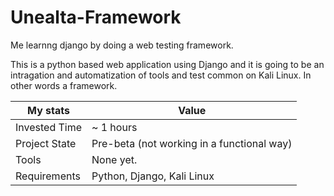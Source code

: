# Unealta-Framework
Me learnng django by doing a web testing framework.

This is a python based web application using Django and it is going to be an intragation and automatization of tools and test common on Kali Linux. In other words a framework.

My stats | Value
------------ | -------------
Invested Time | ~ 1 hours
Project State | Pre-beta (not working in a functional way)
Tools | None yet.
Requirements | Python, Django, Kali Linux

